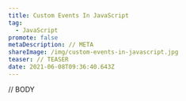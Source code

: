 ```yaml
---
title: Custom Events In JavaScript
tag:
  - JavaScript
promote: false
metaDescription: // META
shareImage: /img/custom-events-in-javascript.jpg
teaser: // TEASER
date: 2021-06-08T09:36:40.643Z
---
```

// BODY